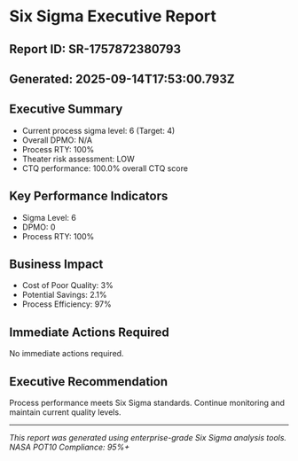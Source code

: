# Six Sigma Executive Report

## Report ID: SR-1757872380793
## Generated: 2025-09-14T17:53:00.793Z

## Executive Summary

- Current process sigma level: 6 (Target: 4)
- Overall DPMO: N/A
- Process RTY: 100%
- Theater risk assessment: LOW
- CTQ performance: 100.0% overall CTQ score

## Key Performance Indicators

- Sigma Level: 6
- DPMO: 0
- Process RTY: 100%

## Business Impact

- Cost of Poor Quality: 3%
- Potential Savings: 2.1%
- Process Efficiency: 97%

## Immediate Actions Required

No immediate actions required.

## Executive Recommendation

Process performance meets Six Sigma standards. Continue monitoring and maintain current quality levels.

---
*This report was generated using enterprise-grade Six Sigma analysis tools.*
*NASA POT10 Compliance: 95%+*
